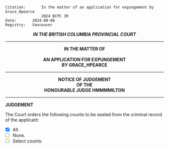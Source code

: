	Citation:       In the matter of an application for expungement by Grace_Hpearce
                	2024 BCPC 39
	Date:		2024-08-08
	Registry:	Vancouver

<p align="center"><b><i> IN THE BRITISH COLUMBIA PROVINCIAL COURT </b></i>

---

<p align="center"><b>
				IN THE MATTER OF
<br><br>			AN APPLICATION FOR EXPUNGEMENT 
<br>                            BY GRACE_HPEARCE
<br>				

---

<p align="center">		
				NOTICE OF JUDGEMENT
<br>				OF THE
<br>				HONOURABLE JUDGE HMMMMILTON

</b>
	
---

**JUDGEMENT**

The Court orders the following counts to be sealed from the criminal record of the applicant:
- [x] All.
- [ ] None.
- [ ] Select counts:
